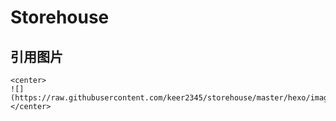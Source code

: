 # Storehouse

## 引用图片
```
<center>
![](https://raw.githubusercontent.com/keer2345/storehouse/master/hexo/images/2018/10/01.png)
</center>
```

